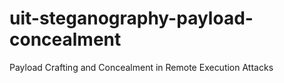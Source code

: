 # uit-steganography-payload-concealment
Payload Crafting and Concealment in Remote Execution Attacks
